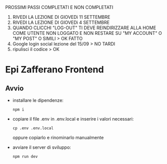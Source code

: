 PROSSIMI PASSI COMPLETATI E NON COMPLETATI
1) RIVEDI LA LEZIONE DI GIOVEDì 11 SETTEMBRE
2) RIVEDI LA LEZIONE DI GIOVEDì 4 SETTEMBRE
3) QUANDO CLICCHI "LOG-OUT" TI DEVE REINDIRIZZARE ALLA HOME COME UTENTE NON LOGGATO E NON RESTARE SU "MY ACCOUNT" O "MY POST" O SIMILI > OK FATTO
5) Google login social lezione del 15/09 > NO TARDI
6) ripulisci il codice > OK 

# Epi Zafferano Frontend

## Avvio

-   installare le dipendenze:

    ```
    npm i
    ```

-   copiare il file .env in .env.local e inserire i valori necessari:

    ```
    cp .env .env.local
    ```

    oppure copiarlo e rinominarlo manualmente

-   avviare il server di sviluppo:
    ```
    npm run dev
    ```
